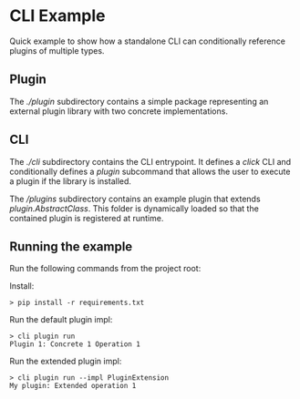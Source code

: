 # CLI Example

Quick example to show how a standalone CLI can conditionally reference plugins of multiple types.  

## Plugin

The *./plugin* subdirectory contains a simple package representing an external plugin library with two concrete implementations.  

## CLI

The *./cli* subdirectory contains the CLI entrypoint. It defines a *click* CLI and conditionally defines a *plugin* subcommand that allows the user to execute a plugin if the library is installed.  

The */plugins* subdirectory contains an example plugin that extends *plugin.AbstractClass*. This folder is dynamically loaded so that the contained plugin is registered at runtime.  

## Running the example

Run the following commands from the project root:  

Install:  

```
> pip install -r requirements.txt
```

Run the default plugin impl:  

```
> cli plugin run
Plugin 1: Concrete 1 Operation 1
```

Run the extended plugin impl:  

```
> cli plugin run --impl PluginExtension
My plugin: Extended operation 1
```
